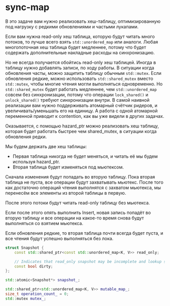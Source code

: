 # sync-map

В это задаче вам нужно реализовать хеш-таблицу, оптимизированную
под нагрузку с редкими обновлениями и частыми лукапами.

Если вам нужна read-only хеш таблица, которую будут читать много потоков,
то лучше всего взять `std::unordered_map` или аналоги. Любая многопоточная хеш таблица будет
медленнее, потому что будет содержать дополнительные накладные расходы на синхронизацию.

Но не всегда получается обойтись read-only хеш таблицей. Иногда в таблицу нужно добавлять
записи, по ходу работы. В ситуации когда обновления часты, можно защитить таблицу обычным `std::mutex`.
Если обновления редкие, можно использовать `std::shared_mutex` вместо `std::mutex`,
чтобы многие чтения могли выполняться одновременно. Но `std::shared_mutex` будет работать
медленнее, чем `std::unordered_map` совсем без синхронизации, потому что операции `lock_shared()` и
`unlock_shared()` требуют синхронизации внутри. В самой наивной реализации вам нужно поддерживать
атомарный счётчик ридеров, и увеличивать/уменьшать его на единицу. А работа с одной атомарной
переменной приводит к contention, как вы уже видели в других задачах.

Оказывается, с помощью hazard_ptr можно реализовать хеш таблицу, которая будет работать
быстрее чем shared_mutex, в ситуации когда обновления редки.

Мы будем держать две хеш таблицы:

- Первая таблица никогда не будет меняться, и читать её мы будем используя hazard_ptr.
- Вторая таблица будет изменяться под мьютексом.

Сначала изменения будут попадать во вторую таблицу. Пока вторая таблица не пуста,
все операции будут захватывать мьютекс. После того как достаточно операций чтения
выполнятся с захватом мьютекса, мы перенесём все элементы из второй таблицы в первую.

После этого потоки будут читать read-only таблицу без мьютекса.

Если после этого опять выполнить Insert, новая запись попадёт во вторую таблицу и все операции
на какое-то время снова будут выполняться со взятием мьютекса.

Если обновления редкие, то вторая таблица почти всегда будет пуста,
и все чтения будут успешно выполняться без лока.

```c++
struct Snapshot {
    const std::shared_ptr<const std::unordered_map<K, V>> read_only;

    // Indicates that read_only snapshot may be incomplete and lookup should take lock.
    const bool dirty;
};

std::atomic<Snapshot*> snapshot_;

std::shared_ptr<std::unordered_map<K, V>> mutable_map_;
size_t operation_count_ = 0;
std::mutex mutex_;
```
